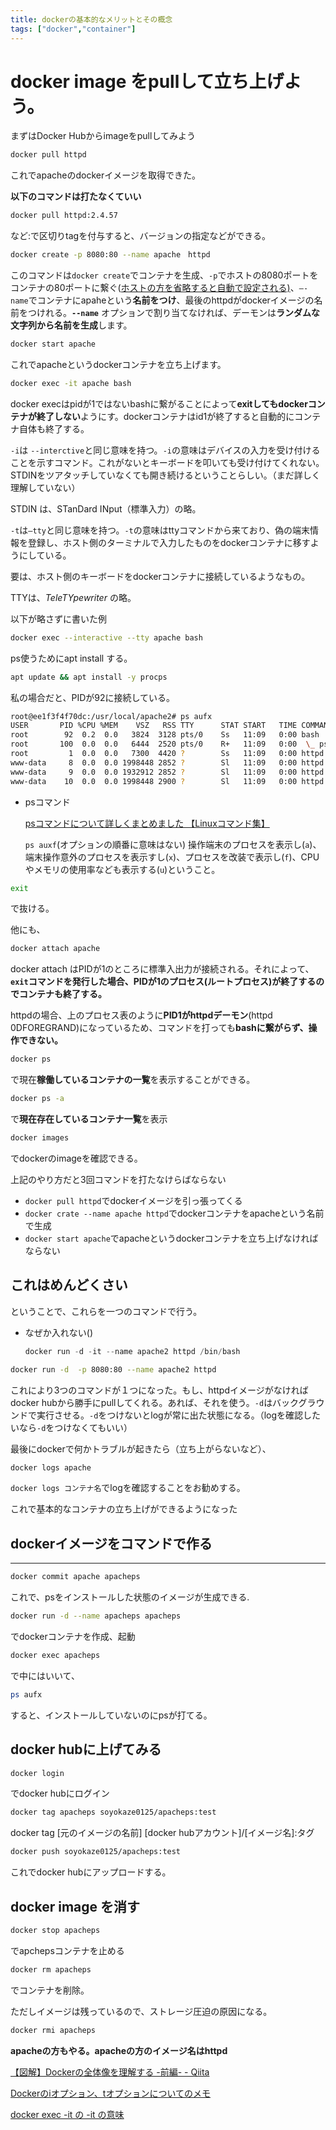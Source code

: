 ```yaml
---
title: dockerの基本的なメリットとその概念
tags: ["docker","container"]
---
```

# docker image をpullして立ち上げよう。


まずはDocker Hubからimageをpullしてみよう

```bash
docker pull httpd
```

これでapacheのdockerイメージを取得できた。

**以下のコマンドは打たなくていい**

```bash
docker pull httpd:2.4.57
```

など:で区切りtagを付与すると、バージョンの指定などができる。

```bash
docker create -p 8080:80 --name apache　httpd
```

このコマンドは`docker create`でコンテナを生成、`-p`でホストの8080ポートをコンテナの80ポートに繋ぐ([ホストの方を省略すると自動で設定される)](https://knowledge.sakura.ad.jp/13795/)、`—-name`でコンテナにapaheという**名前をつけ**、最後のhttpdがdockerイメージの名前をつけれる。**`--name`** オプションで割り当てなければ、デーモンは**ランダムな文字列から名前を生成**します。

```bash
docker start apache
```

これでapacheというdockerコンテナを立ち上げます。

```bash
docker exec -it apache bash
```

docker execはpidが1ではないbashに繋がることによって**exitしてもdockerコンテナが終了しない**ようにす。dockerコンテナはid1が終了すると自動的にコンテナ自体も終了する。

`-i`は `--interctive`と同じ意味を持つ。`-i`の意味はデバイスの入力を受け付けることを示すコマンド。これがないとキーボードを叩いても受け付けてくれない。STDINをツアタッチしていなくても開き続けるということらしい。（まだ詳しく理解していない）

STDIN は、STanDard INput（標準入力）の略。

`-t`は`—tty`と同じ意味を持つ。`-t`の意味はttyコマンドから来ており、偽の端末情報を登録し、ホスト側のターミナルで入力したものをdockerコンテナに移すようにしている。

要は、ホスト側のキーボードをdockerコンテナに接続しているようなもの。

TTYは、*TeleTYpewriter* の略。

以下が略さずに書いた例

```bash
docker exec --interactive --tty apache bash
```

ps使うためにapt install する。

```bash
apt update && apt install -y procps
```

私の場合だと、PIDが92に接続している。

```bash
root@ee1f3f4f70dc:/usr/local/apache2# ps aufx
USER       PID %CPU %MEM    VSZ   RSS TTY      STAT START   TIME COMMAND
root        92  0.2  0.0   3824  3128 pts/0    Ss   11:09   0:00 bash
root       100  0.0  0.0   6444  2520 pts/0    R+   11:09   0:00  \_ ps aufx
root         1  0.0  0.0   7300  4420 ?        Ss   11:09   0:00 httpd -DFOREGROUND
www-data     8  0.0  0.0 1998448 2852 ?        Sl   11:09   0:00 httpd -DFOREGROUND
www-data     9  0.0  0.0 1932912 2852 ?        Sl   11:09   0:00 httpd -DFOREGROUND
www-data    10  0.0  0.0 1998448 2900 ?        Sl   11:09   0:00 httpd -DFOREGROUND
```

- psコマンド
    
    [psコマンドについて詳しくまとめました 【Linuxコマンド集】](https://eng-entrance.com/linux-command-ps)
    
    `ps auxf`(オプションの順番に意味はない) 操作端末のプロセスを表示し(`a`)、端末操作意外のプロセスを表示すし(`x`)、プロセスを改装で表示し(`f`)、CPUやメモリの使用率なども表示する(`u`)ということ。
    

```bash
exit
```

で抜ける。

他にも、

```bash
docker attach apache
```

docker attach はPIDが1のところに標準入出力が接続される。それによって、**`exit`コマンドを発行した場合、PIDが1のプロセス(ルートプロセス)が終了するのでコンテナも終了する。**

httpdの場合、上のプロセス表のように**PID1がhttpdデーモン**(httpd 0DFOREGRAND)になっているため、コマンドを打っても**bashに繋がらず、操作できない。**

```bash
docker ps
```

で現在**稼働しているコンテナの一覧**を表示することができる。

```bash
docker ps -a
```

で**現在存在しているコンテナ一覧**を表示

```bash
docker images
```

でdockerのimageを確認できる。

上記のやり方だと3回コマンドを打たなけらばならない

- `docker pull httpd`でdockerイメージを引っ張ってくる
- `docker crate --name apache httpd`でdockerコンテナをapacheという名前で生成
- `docker start apache`でapacheというdockerコンテナを立ち上げなければならない

## **これはめんどくさい**

ということで、これらを一つのコマンドで行う。

- なぜか入れない()
    
    ```jsx
    docker run -d -it --name apache2 httpd /bin/bash
    ```
    

```bash
docker run -d  -p 8080:80 --name apache2 httpd
```

これにより3つのコマンドが１つになった。もし、httpdイメージがなければdocker hubから勝手にpullしてくれる。あれば、それを使う。`-d`はバックグラウンドで実行させる。`-d`をつけないとlogが常に出た状態になる。（logを確認したいなら`-d`をつけなくてもいい）

最後にdockerで何かトラブルが起きたら（立ち上がらないなど）、

```bash
docker logs apache
```

`docker logs コンテナ名`でlogを確認することをお勧めする。

これで基本的なコンテナの立ち上げができるようになった

## dockerイメージをコマンドで作る

---

```bash
docker commit apache apacheps
```

これで、psをインストールした状態のイメージが生成できる.

```bash
docker run -d --name apacheps apacheps 
```

でdockerコンテナを作成、起動

```bash
docker exec apacheps
```

で中にはいいて、

```bash
ps aufx
```

すると、インストールしていないのにpsが打てる。

## docker hubに上げてみる

```bash
docker login
```

でdocker hubにログイン

```bash
docker tag apacheps soyokaze0125/apacheps:test
```

docker tag [元のイメージの名前] [docker hubアカウント]/[イメージ名]:タグ

```bash
docker push soyokaze0125/apacheps:test
```

これでdocker hubにアップロードする。

## docker image を消す

```bash
docker stop apacheps
```

でapchepsコンテナを止める

```bash
docker rm apacheps
```

でコンテナを削除。

ただしイメージは残っているので、ストレージ圧迫の原因になる。

```bash
docker rmi apacheps
```

**apacheの方もやる。apacheの方のイメージ名はhttpd**

[【図解】Dockerの全体像を理解する -前編- - Qiita](https://qiita.com/etaroid/items/b1024c7d200a75b992fc)

[Dockerのiオプション、tオプションについてのメモ](https://www.findxfine.com/others/995562562.html)

[docker exec -it の -it の意味](https://zenn.dev/swata_dev/articles/2f85a3f4b3022c)